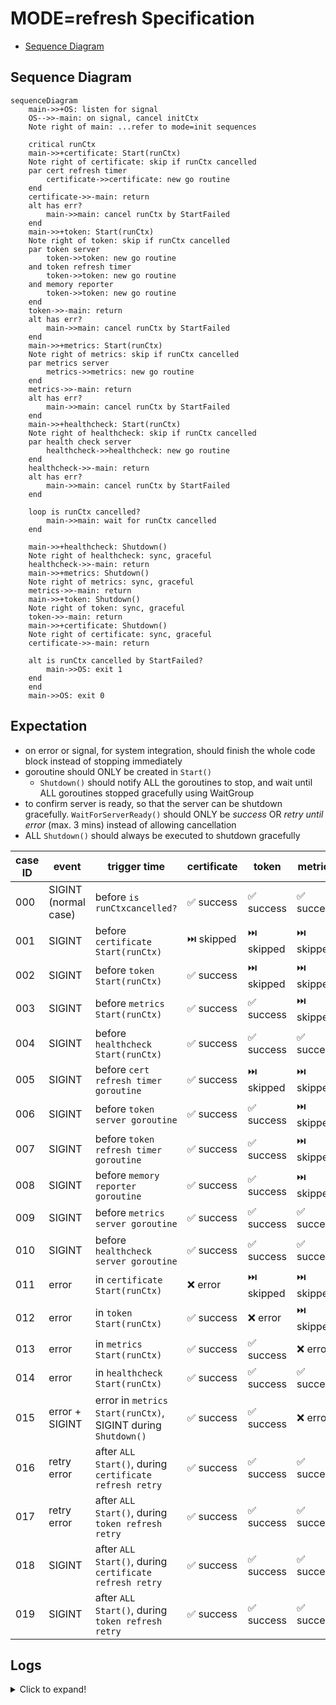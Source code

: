 # MODE=refresh Specification

- [Sequence Diagram](#sequence-diagram)

## Sequence Diagram

```mermaid
sequenceDiagram
    main->>+OS: listen for signal
    OS-->>-main: on signal, cancel initCtx
    Note right of main: ...refer to mode=init sequences

    critical runCtx
    main->>+certificate: Start(runCtx)
    Note right of certificate: skip if runCtx cancelled
    par cert refresh timer
        certificate->>certificate: new go routine
    end
    certificate->>-main: return
    alt has err?
        main->>main: cancel runCtx by StartFailed
    end
    main->>+token: Start(runCtx)
    Note right of token: skip if runCtx cancelled
    par token server
        token->>token: new go routine
    and token refresh timer
        token->>token: new go routine
    and memory reporter
        token->>token: new go routine
    end
    token->>-main: return
    alt has err?
        main->>main: cancel runCtx by StartFailed
    end
    main->>+metrics: Start(runCtx)
    Note right of metrics: skip if runCtx cancelled
    par metrics server
        metrics->>metrics: new go routine
    end
    metrics->>-main: return
    alt has err?
        main->>main: cancel runCtx by StartFailed
    end
    main->>+healthcheck: Start(runCtx)
    Note right of healthcheck: skip if runCtx cancelled
    par health check server
        healthcheck->>healthcheck: new go routine
    end
    healthcheck->>-main: return
    alt has err?
        main->>main: cancel runCtx by StartFailed
    end

    loop is runCtx cancelled?
        main->>main: wait for runCtx cancelled
    end

    main->>+healthcheck: Shutdown()
    Note right of healthcheck: sync, graceful
    healthcheck->>-main: return
    main->>+metrics: Shutdown()
    Note right of metrics: sync, graceful
    metrics->>-main: return
    main->>+token: Shutdown()
    Note right of token: sync, graceful
    token->>-main: return
    main->>+certificate: Shutdown()
    Note right of certificate: sync, graceful
    certificate->>-main: return

    alt is runCtx cancelled by StartFailed?
        main->>OS: exit 1
    end
    end
    main->>OS: exit 0
```

## Expectation

- on error or signal, for system integration, should finish the whole code block instead of stopping immediately
- goroutine should ONLY be created in `Start()`
  - `Shutdown()` should notify ALL the goroutines to stop, and wait until ALL goroutines stopped gracefully using WaitGroup
- to confirm server is ready, so that the server can be shutdown gracefully. `WaitForServerReady()` should ONLY be *success* OR *retry until error* (max. 3 mins) instead of allowing cancellation
- ALL `Shutdown()` should always be executed to shutdown gracefully



| case ID | event                | trigger time                                                 | certificate | token     | metrics   | healthcheck | ALL `Shutdown()` | exit code |
| ------- | -------------------- | ------------------------------------------------------------ | ----------- | --------- | --------- | ----------- | ---------------- | --------- |
| 000     | SIGINT (normal case) | before `is runCtxcancelled?`                                 | ✅ success   | ✅ success | ✅ success | ✅ success   | ✅ success        | 0         |
| 001     | SIGINT               | before `certificate Start(runCtx)`                           | ⏭️ skipped   | ⏭️ skipped | ⏭️ skipped | ⏭️ skipped   | ✅ success        | 0         |
| 002     | SIGINT               | before `token Start(runCtx)`                                 | ✅ success   | ⏭️ skipped | ⏭️ skipped | ⏭️ skipped   | ✅ success        | 0         |
| 003     | SIGINT               | before `metrics Start(runCtx)`                               | ✅ success   | ✅ success | ⏭️ skipped | ⏭️ skipped   | ✅ success        | 0         |
| 004     | SIGINT               | before `healthcheck Start(runCtx)`                           | ✅ success   | ✅ success | ✅ success | ⏭️ skipped   | ✅ success        | 0         |
| 005     | SIGINT               | before `cert refresh timer goroutine`                        | ✅ success   | ⏭️ skipped | ⏭️ skipped | ⏭️ skipped   | ✅ success        | 0         |
| 006     | SIGINT               | before `token server goroutine`                              | ✅ success   | ✅ success | ⏭️ skipped | ⏭️ skipped   | ✅ success        | 0         |
| 007     | SIGINT               | before `token refresh timer goroutine`                       | ✅ success   | ✅ success | ⏭️ skipped | ⏭️ skipped   | ✅ success        | 0         |
| 008     | SIGINT               | before `memory reporter goroutine`                           | ✅ success   | ✅ success | ⏭️ skipped | ⏭️ skipped   | ✅ success        | 0         |
| 009     | SIGINT               | before `metrics server goroutine`                            | ✅ success   | ✅ success | ✅ success | ⏭️ skipped   | ✅ success        | 0         |
| 010     | SIGINT               | before `healthcheck server goroutine`                        | ✅ success   | ✅ success | ✅ success | ✅ success   | ✅ success        | 0         |
| 011     | error                | in `certificate Start(runCtx)`                               | ❌ error     | ⏭️ skipped | ⏭️ skipped | ⏭️ skipped   | ✅ success        | 1         |
| 012     | error                | in `token Start(runCtx)`                                     | ✅ success   | ❌ error   | ⏭️ skipped | ⏭️ skipped   | ✅ success        | 1         |
| 013     | error                | in `metrics Start(runCtx)`                                   | ✅ success   | ✅ success | ❌ error   | ⏭️ skipped   | ✅ success        | 1         |
| 014     | error                | in `healthcheck Start(runCtx)`                               | ✅ success   | ✅ success | ✅ success | ❌ error     | ✅ success        | 1         |
| 015     | error + SIGINT       | error in `metrics Start(runCtx)`, SIGINT during `Shutdown()` | ✅ success   | ✅ success | ❌ error   | ⏭️ skipped   | ✅ success        | 1         |
| 016     | retry error          | after `ALL Start()`, during `certificate refresh retry`      | ✅ success   | ✅ success | ✅ success | ✅ success   | ✅ success        | NO exit   |
| 017     | retry error          | after `ALL Start()`, during `token refresh retry`            | ✅ success   | ✅ success | ✅ success | ✅ success   | ✅ success        | NO exit   |
| 018     | SIGINT               | after `ALL Start()`, during `certificate refresh retry`      | ✅ success   | ✅ success | ✅ success | ✅ success   | ✅ success        | 0         |
| 019     | SIGINT               | after `ALL Start()`, during `token refresh retry`            | ✅ success   | ✅ success | ✅ success | ✅ success   | ✅ success        | 0         |



## Logs

<details>
<summary>Click to expand!</summary>

### 000

```text
INFO[2024-03-14T11:22:55+09:00] Starting token provider server[:8880]
INFO[2024-03-14T11:22:55+09:00] Will refresh key[./.local/private.pem], cert[./.local/cert.pem] and certificates for roles[[user.wfan.provider:role.dummy-role]] with provider[], backup[read+write] and secret[] after 24h0m0s
INFO[2024-03-14T11:22:55+09:00] Received request: method[GET], endpoint[/], remoteAddr[127.0.0.1:64953] requestID[f4ee534f-8a39-4fa5-9c12-94f1eeb6354b]
WARNING[2024-03-14T11:22:55+09:00] Client error: while handling request with: X-Athenz-Domain[] X-Athenz-Role[], error[http headers not set: X-Athenz-Domain[] X-Athenz-Role[].]
INFO[2024-03-14T11:22:55+09:00] Response sent: statusCode[400], latency[140.917µs], requestID[f4ee534f-8a39-4fa5-9c12-94f1eeb6354b]
INFO[2024-03-14T11:22:55+09:00] Starting metrics exporter server[:9999]
INFO[2024-03-14T11:22:55+09:00] Will refresh tokens after 30m0s
WARN[0000] failed to parse "./.local/ca.pem": readlink ./.local/ca.pem: no such file or directory
WARNING[2024-03-14T11:22:55+09:00] Unable to confirm the server ready: Get "http://:9999": dial tcp :9999: connect: connection refused. Retrying in 5.796699685s
INFO[0000] 3 valid certificate(s) found in ".local/cert.pem"
INFO[0000] 2 valid certificate(s) found in ".local/user.wfan.provider_dummy-role.cert.pem"
INFO[0000] parsed 5 certificates (1 read failures)
level=info ts=2024-03-14T02:22:55.144Z caller=tls_config.go:313 msg="Listening on" address=[::]:9999
level=info ts=2024-03-14T02:22:55.144Z caller=tls_config.go:316 msg="TLS is disabled." http2=false address=[::]:9999
INFO[2024-03-14T11:23:00+09:00] Starting health check server[:9998]

INFO[2024-03-14T11:23:08+09:00] Received signal: interrupt
INFO[2024-03-14T11:23:08+09:00] Initiating shutdown by caused: received signal: interrupt ...
INFO[2024-03-14T11:23:08+09:00] Initiating shutdown of health check daemon ...
INFO[2024-03-14T11:23:08+09:00] Stopped health check server
INFO[2024-03-14T11:23:08+09:00] Initiating shutdown of metrics exporter daemon ...
INFO[2024-03-14T11:23:08+09:00] Stopped metrics exporter server
INFO[2024-03-14T11:23:08+09:00] Initiating shutdown of token provider daemon ...
INFO[2024-03-14T11:23:08+09:00] Delaying token provider server shutdown for 0s to shutdown gracefully ...
INFO[2024-03-14T11:23:08+09:00] Stopped memory reporter daemon
INFO[2024-03-14T11:23:08+09:00] Stopped token provider daemon
INFO[2024-03-14T11:23:08+09:00] Stopped token provider server
INFO[2024-03-14T11:23:08+09:00] Initiating shutdown of certificate provider daemon ...
INFO[2024-03-14T11:23:08+09:00] Stopped certificate provider daemon
INFO[2024-03-14T11:23:08+09:00] Shutdown completed!
Process 5378 has exited with status 0
```


### 011

```text
ERROR[2024-03-14T12:05:56+09:00] Error starting certificate provider: test error
INFO[2024-03-14T12:05:56+09:00] Skipped token provider start
INFO[2024-03-14T12:05:56+09:00] Skipped metrics exporter start
INFO[2024-03-14T12:05:56+09:00] Skipped health check start
INFO[2024-03-14T12:05:56+09:00] Will refresh key[./.local/private.pem], cert[./.local/cert.pem] and certificates for roles[[user.wfan.provider:role.dummy-role]] with provider[], backup[read+write] and secret[] after 24h0m0s
INFO[2024-03-14T12:05:56+09:00] Initiating shutdown by caused: start failed: test error ...
INFO[2024-03-14T12:05:56+09:00] Initiating shutdown of health check daemon ...
INFO[2024-03-14T12:05:56+09:00] Initiating shutdown of metrics exporter daemon ...
INFO[2024-03-14T12:05:56+09:00] Initiating shutdown of token provider daemon ...
INFO[2024-03-14T12:05:56+09:00] Initiating shutdown of certificate provider daemon ...
INFO[2024-03-14T12:05:56+09:00] Stopped certificate provider daemon
FATAL[2024-03-14T12:05:56+09:00] Start failed by caused: start failed: test error
Process 58436 has exited with status 1
```

### 012

```text
INFO[2024-03-14T12:15:38+09:00] Starting token provider server[:8880]        
INFO[2024-03-14T12:15:38+09:00] Will refresh key[./.local/private.pem], cert[./.local/cert.pem] and certificates for roles[[user.wfan.provider:role.dummy-role]] with provider[], backup[read+write] and secret[] after 24h0m0s 
INFO[2024-03-14T12:15:38+09:00] Received request: method[GET], endpoint[/], remoteAddr[127.0.0.1:50652] requestID[7a72f472-c10b-487d-afdb-31a966d64e4a] 
WARNING[2024-03-14T12:15:38+09:00] Client error: while handling request with: X-Athenz-Domain[] X-Athenz-Role[], error[http headers not set: X-Athenz-Domain[] X-Athenz-Role[].] 
INFO[2024-03-14T12:15:38+09:00] Response sent: statusCode[400], latency[115µs], requestID[7a72f472-c10b-487d-afdb-31a966d64e4a] 
ERROR[2024-03-14T12:15:38+09:00] Error starting token provider: test error    
INFO[2024-03-14T12:15:38+09:00] Skipped metrics exporter start               
INFO[2024-03-14T12:15:38+09:00] Skipped health check start                   
INFO[2024-03-14T12:15:38+09:00] Will refresh tokens after 30m0s              
INFO[2024-03-14T12:15:38+09:00] Initiating shutdown by caused: start failed: test error ... 
INFO[2024-03-14T12:15:38+09:00] Initiating shutdown of health check daemon ... 
INFO[2024-03-14T12:15:38+09:00] Initiating shutdown of metrics exporter daemon ... 
INFO[2024-03-14T12:15:38+09:00] Initiating shutdown of token provider daemon ... 
INFO[2024-03-14T12:15:38+09:00] Delaying token provider server shutdown for 0s to shutdown gracefully ... 
INFO[2024-03-14T12:15:38+09:00] Stopped memory reporter daemon               
INFO[2024-03-14T12:15:38+09:00] Stopped token provider daemon                
INFO[2024-03-14T12:15:38+09:00] Stopped token provider server                
INFO[2024-03-14T12:15:38+09:00] Initiating shutdown of certificate provider daemon ... 
INFO[2024-03-14T12:15:38+09:00] Stopped certificate provider daemon          
FATAL[2024-03-14T12:15:38+09:00] Start failed by caused: start failed: test error 
Process 58436 has exited with status 1
```

### 013

```text
INFO[2024-03-14T12:23:53+09:00] Starting token provider server[:8880]        
INFO[2024-03-14T12:23:53+09:00] Will refresh key[./.local/private.pem], cert[./.local/cert.pem] and certificates for roles[[user.wfan.provider:role.dummy-role]] with provider[], backup[read+write] and secret[] after 24h0m0s 
INFO[2024-03-14T12:23:53+09:00] Received request: method[GET], endpoint[/], remoteAddr[127.0.0.1:50907] requestID[3db1c933-78bb-4625-992f-8dbc7486c7f4] 
WARNING[2024-03-14T12:23:53+09:00] Client error: while handling request with: X-Athenz-Domain[] X-Athenz-Role[], error[http headers not set: X-Athenz-Domain[] X-Athenz-Role[].] 
INFO[2024-03-14T12:23:53+09:00] Response sent: statusCode[400], latency[105.667µs], requestID[3db1c933-78bb-4625-992f-8dbc7486c7f4] 
INFO[2024-03-14T12:23:53+09:00] Starting metrics exporter server[:9999]      
INFO[2024-03-14T12:23:53+09:00] Will refresh tokens after 30m0s              
WARN[0000] failed to parse "./.local/ca.pem": readlink ./.local/ca.pem: no such file or directory 
WARNING[2024-03-14T12:23:53+09:00] Unable to confirm the server ready: Get "http://:9999": dial tcp :9999: connect: connection refused. Retrying in 5.81320865s 
INFO[0000] 3 valid certificate(s) found in ".local/cert.pem" 
INFO[0000] 2 valid certificate(s) found in ".local/user.wfan.provider_dummy-role.cert.pem" 
INFO[0000] parsed 5 certificates (1 read failures)      
level=info ts=2024-03-14T03:23:53.185Z caller=tls_config.go:313 msg="Listening on" address=[::]:9999
level=info ts=2024-03-14T03:23:53.185Z caller=tls_config.go:316 msg="TLS is disabled." http2=false address=[::]:9999
ERROR[2024-03-14T12:23:59+09:00] Error starting metrics exporter: test error  
INFO[2024-03-14T12:23:59+09:00] Skipped health check start                   
INFO[2024-03-14T12:23:59+09:00] Initiating shutdown by caused: start failed: test error ... 
INFO[2024-03-14T12:23:59+09:00] Initiating shutdown of health check daemon ... 
INFO[2024-03-14T12:23:59+09:00] Initiating shutdown of metrics exporter daemon ... 
INFO[2024-03-14T12:23:59+09:00] Stopped metrics exporter server              
INFO[2024-03-14T12:23:59+09:00] Initiating shutdown of token provider daemon ... 
INFO[2024-03-14T12:23:59+09:00] Delaying token provider server shutdown for 0s to shutdown gracefully ... 
INFO[2024-03-14T12:23:59+09:00] Stopped token provider server                
INFO[2024-03-14T12:23:59+09:00] Stopped token provider daemon                
INFO[2024-03-14T12:23:59+09:00] Stopped memory reporter daemon               
INFO[2024-03-14T12:23:59+09:00] Initiating shutdown of certificate provider daemon ... 
INFO[2024-03-14T12:23:59+09:00] Stopped certificate provider daemon          
FATAL[2024-03-14T12:23:59+09:00] Start failed by caused: start failed: test error 
Process 58436 has exited with status 1
```

### 014

```text
INFO[2024-03-14T12:29:21+09:00] Starting token provider server[:8880]        
INFO[2024-03-14T12:29:21+09:00] Will refresh key[./.local/private.pem], cert[./.local/cert.pem] and certificates for roles[[user.wfan.provider:role.dummy-role]] with provider[], backup[read+write] and secret[] after 24h0m0s 
INFO[2024-03-14T12:29:21+09:00] Received request: method[GET], endpoint[/], remoteAddr[127.0.0.1:51107] requestID[ee635ce5-9a31-4fa8-ab92-70d7b108cfe5] 
WARNING[2024-03-14T12:29:21+09:00] Client error: while handling request with: X-Athenz-Domain[] X-Athenz-Role[], error[http headers not set: X-Athenz-Domain[] X-Athenz-Role[].] 
INFO[2024-03-14T12:29:21+09:00] Response sent: statusCode[400], latency[70.458µs], requestID[ee635ce5-9a31-4fa8-ab92-70d7b108cfe5] 
INFO[2024-03-14T12:29:21+09:00] Starting metrics exporter server[:9999]      
INFO[2024-03-14T12:29:21+09:00] Will refresh tokens after 30m0s              
WARN[0000] failed to parse "./.local/ca.pem": readlink ./.local/ca.pem: no such file or directory 
WARNING[2024-03-14T12:29:21+09:00] Unable to confirm the server ready: Get "http://:9999": dial tcp :9999: connect: connection refused. Retrying in 7.435181037s 
INFO[0000] 3 valid certificate(s) found in ".local/cert.pem" 
INFO[0000] 2 valid certificate(s) found in ".local/user.wfan.provider_dummy-role.cert.pem" 
INFO[0000] parsed 5 certificates (1 read failures)      
level=info ts=2024-03-14T03:29:21.823Z caller=tls_config.go:313 msg="Listening on" address=[::]:9999
level=info ts=2024-03-14T03:29:21.823Z caller=tls_config.go:316 msg="TLS is disabled." http2=false address=[::]:9999
INFO[2024-03-14T12:29:29+09:00] Starting health check server[:9998]          
ERROR[2024-03-14T12:29:29+09:00] Error starting health check: test error      
INFO[2024-03-14T12:29:29+09:00] Initiating shutdown by caused: start failed: test error ... 
INFO[2024-03-14T12:29:29+09:00] Initiating shutdown of health check daemon ... 
INFO[2024-03-14T12:29:29+09:00] Stopped health check server                  
INFO[2024-03-14T12:29:29+09:00] Initiating shutdown of metrics exporter daemon ... 
INFO[2024-03-14T12:29:29+09:00] Stopped metrics exporter server              
INFO[2024-03-14T12:29:29+09:00] Initiating shutdown of token provider daemon ... 
INFO[2024-03-14T12:29:29+09:00] Delaying token provider server shutdown for 0s to shutdown gracefully ... 
INFO[2024-03-14T12:29:29+09:00] Stopped token provider daemon                
INFO[2024-03-14T12:29:29+09:00] Stopped token provider server                
INFO[2024-03-14T12:29:29+09:00] Stopped memory reporter daemon               
INFO[2024-03-14T12:29:29+09:00] Initiating shutdown of certificate provider daemon ... 
INFO[2024-03-14T12:29:29+09:00] Stopped certificate provider daemon          
FATAL[2024-03-14T12:29:29+09:00] Start failed by caused: start failed: test error
Process 58436 has exited with status 1
```

### 015

```text
INFO[2024-03-14T12:32:03+09:00] Starting token provider server[:8880]        
INFO[2024-03-14T12:32:03+09:00] Will refresh key[./.local/private.pem], cert[./.local/cert.pem] and certificates for roles[[user.wfan.provider:role.dummy-role]] with provider[], backup[read+write] and secret[] after 24h0m0s 
WARNING[2024-03-14T12:32:03+09:00] Unable to confirm the server ready: Get "http://:8880": dial tcp :8880: connect: connection refused. Retrying in 3.810165873s 
INFO[2024-03-14T12:32:07+09:00] Received request: method[GET], endpoint[/], remoteAddr[127.0.0.1:51207] requestID[d70254a7-d035-4180-9b31-9233204561ed] 
WARNING[2024-03-14T12:32:07+09:00] Client error: while handling request with: X-Athenz-Domain[] X-Athenz-Role[], error[http headers not set: X-Athenz-Domain[] X-Athenz-Role[].] 
INFO[2024-03-14T12:32:07+09:00] Response sent: statusCode[400], latency[444.167µs], requestID[d70254a7-d035-4180-9b31-9233204561ed] 
INFO[2024-03-14T12:32:07+09:00] Starting metrics exporter server[:9999]      
INFO[2024-03-14T12:32:07+09:00] Will refresh tokens after 30m0s              
WARNING[2024-03-14T12:32:07+09:00] Unable to confirm the server ready: Get "http://:9999": dial tcp :9999: connect: connection refused. Retrying in 3.652885774s 
WARN[0004] failed to parse "./.local/ca.pem": readlink ./.local/ca.pem: no such file or directory 
INFO[0004] 3 valid certificate(s) found in ".local/cert.pem" 
INFO[0004] 2 valid certificate(s) found in ".local/user.wfan.provider_dummy-role.cert.pem" 
INFO[0004] parsed 5 certificates (1 read failures)      
level=info ts=2024-03-14T03:32:07.135Z caller=tls_config.go:313 msg="Listening on" address=[::]:9999
level=info ts=2024-03-14T03:32:07.135Z caller=tls_config.go:316 msg="TLS is disabled." http2=false address=[::]:9999
ERROR[2024-03-14T12:32:10+09:00] Error starting metrics exporter: test error  
INFO[2024-03-14T12:32:10+09:00] Skipped health check start                   
INFO[2024-03-14T12:32:10+09:00] Initiating shutdown by caused: start failed: test error ... 
INFO[2024-03-14T12:32:10+09:00] Received signal: interrupt                   
INFO[2024-03-14T12:32:11+09:00] Initiating shutdown of health check daemon ... 
INFO[2024-03-14T12:32:11+09:00] Initiating shutdown of metrics exporter daemon ... 
INFO[2024-03-14T12:32:11+09:00] Stopped metrics exporter server              
INFO[2024-03-14T12:32:11+09:00] Initiating shutdown of token provider daemon ... 
INFO[2024-03-14T12:32:11+09:00] Delaying token provider server shutdown for 0s to shutdown gracefully ... 
INFO[2024-03-14T12:32:11+09:00] Stopped token provider daemon                
INFO[2024-03-14T12:32:11+09:00] Stopped memory reporter daemon               
INFO[2024-03-14T12:32:11+09:00] Stopped token provider server                
INFO[2024-03-14T12:32:11+09:00] Initiating shutdown of certificate provider daemon ... 
INFO[2024-03-14T12:32:11+09:00] Stopped certificate provider daemon          
FATAL[2024-03-14T12:32:11+09:00] Start failed by caused: start failed: test error 
```

</details>
